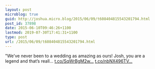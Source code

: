 ```yaml
---
layout: post
microblog: true
guid: http://joshua.micro.blog/2015/06/09/t608404815543201794.html
post_id: 37898
date: 2015-06-10T09:46:26+1100
lastmod: 2019-07-30T17:41:31+1100
type: post
url: /2015/06/09/t608404815543201794.html
---
```

"We've never been to a wedding as amazing as ours! Josh, you are a legend and that’s reall… [t.co/SqWrBgM2w...](http://t.co/SqWrBgM2wV) [t.co/nbNX496TV...](http://t.co/nbNX496TVM)
